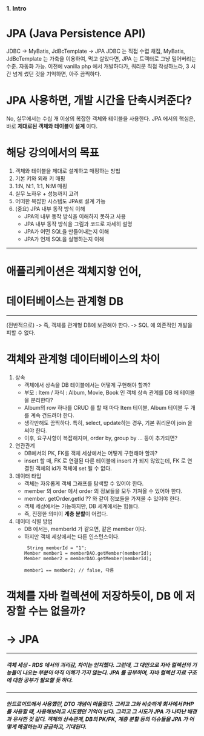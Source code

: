 ### 1. Intro
# JPA (Java Persistence API)
JDBC -> MyBatis, JdBcTemplate -> JPA
JDBC 는 직접 수렵 채집, MyBatis, JdBcTemplate 는 가축을 이용하여, 먹고 살았다면, JPA 는 트랙터로 그냥 밀어버리는 수준. 자동화 가능.
이전에 vanilla php 에서 개발하다가, 쿼리문 직접 작성하느라, 3 시간 넘게 썼던 것을 기억하면, 아주 끔찍하다.

# JPA 사용하면, 개발 시간을 단축시켜준다?
No, 실무에서는 수십 개 이상의 복잡한 객체와 테이블을 사용한다. JPA 에서의 핵심은, 바로 **제대로된 객체와 테이블이 설계** 이다.

# 해당 강의에서의 목표
1. 객체와 테이블을 제대로 설계하고 매핑하는 방법
2. 기본 키와 외래 키 매핑
3. 1:N, N:1, 1:1, N:M 매핑
4. 실무 노하우 + 성능까지 고려
5. 어떠한 복잡한 시스템도 JPA로 설계 가능
6. (중요) JPA 내부 동작 방식 이해
    - JPA의 내부 동작 방식을 이해하지 못하고 사용
    - JPA 내부 동작 방식을 그림과 코드로 자세히 설명
    - JPA가 어떤 SQL을 만들어내는지 이해
    - JPA가 언제 SQL을 실행하는지 이해

<hr>

# 애플리케이션은 객체지향 언어,
# 데이터베이스는 관계형 DB
<hr>
(전반적으로)
-> 즉, 객체를 관계형 DB에 보관해야 한다.
-> SQL 에 의존적인 개발을 피할 수 없다.

# 객체와 관계형 데이터베이스의 차이
1. 상속
    - 객체에서 상속을 DB 테이블에서는 어떻게 구현해야 할까?
    - 부모 : Item / 자식 : Album, Movie, Book 인 객체 상속 관계를 DB 에 테이블을 분리한다?
    - Album의 row 하나를 CRUD 를 할 때 마다 Item 테이블, Album 테이블 두 개를 계속 건드려야 한다.
    - 생각만해도 끔찍하다. 특히, select, update하는 경우, 기본 쿼리문이 join 을 써야 한다.
    - 이후, 요구사항이 복잡해지며, order by, group by ... 등이 추가되면?
2. 연관관계
    - DB에서의 PK, FK를 객체 세상에서는 어떻게 구현해야 할까?
    - insert 할 때, FK 로 연결된 다른 테이블에 insert 가 되지 않았는데, FK 로 연결된 객체의 id가 객체에 set 될 수 없다.
3. 데이터 타입
    - 객체는 자유롭게 객체 그래프를 탐색할 수 있어야 한다.
    - member 의 order 에서 order 의 정보들을 모두 가져올 수 있어야 한다.
    - member. getOrder.getId ?? 와 같이 정보들을 가져올 수 있어야 한다.
    - 객체 세상에서는 가능하지만, DB 세계에서는 힘들다.
    - 즉, 진정한 의미이 **계층 분할**이 어렵다.
4. 데이터 식별 방법
    - DB 에서는, memberId 가 같으면, 같은 member 이다.
    - 하지만 객체 세상에서는 다른 인스턴스이다.
      ```
       String memberId = "1";
      Member member1 = memberDAO.getMember(memberId);
      Member member2 = memberDAO.getMember(memberId);
      
      member1 == member2; // false, 다름
      ```

# 객체를 자바 컬렉션에 저장하듯이, DB 에 저장할 수는 없을까?
# -> JPA
<hr>

##### 객체 세상 - RDS 에서의 괴리감, 차이는 인지했다. 그런데, 그 대안으로 자바 컬렉션의 기능들이 나오는 부분이 아직 이해가 가지 않는다. JPA 를 공부하며, 자바 컬렉션 자료 구조에 대한 공부가 필요할 듯 하다.

<hr>

##### 안드로이드에서 사용했던, DTO 개념이 떠올랐다. 그리고 그와 비슷하게 회사에서 PHP 를 사용할 때, 사용해보려고 시도했던 기억이 난다. 그리고 그 시도가 JPA 가 나타난 배경과 유사한 것 같다. 객체의 상속관계, DB의 PK/FK, 계층 분할 등의 이슈들을 JPA 가 어떻게 해결하는지 궁금하고, 기대된다. 
